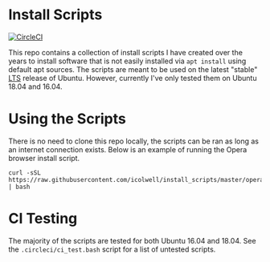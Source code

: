 # Install Scripts

[![CircleCI](https://circleci.com/gh/icolwell/install_scripts.svg?style=shield)](https://circleci.com/gh/icolwell/install_scripts)

This repo contains a collection of install scripts I have created over the years
to install software that is not easily installed via `apt install` using default apt sources.
The scripts are meant to be used on the latest "stable"
[LTS](https://wiki.ubuntu.com/LTS) release of Ubuntu.
However, currently I've only tested them on Ubuntu 18.04 and 16.04.

# Using the Scripts

There is no need to clone this repo locally, the scripts can be ran as long as
an internet connection exists. Below is an example of running the Opera browser install
script.

```
curl -sSL https://raw.githubusercontent.com/icolwell/install_scripts/master/opera_install.bash | bash
```

# CI Testing

The majority of the scripts are tested for both Ubuntu 16.04 and 18.04.
See the `.circleci/ci_test.bash` script for a list of untested scripts.
